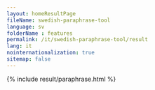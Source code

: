 ```yaml
---
layout: homeResultPage
fileName: swedish-paraphrase-tool
language: sv    
folderName : features
permalink: /it/swedish-paraphrase-tool/result
lang: it
nointernationalization: true
sitemap: false
---
```

{% include result/paraphrase.html %}

<script src="/js/result/paraprashing.js" data-foldername="{{page.folderName}}" data-lang="{{page.lang}}"></script>